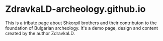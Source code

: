 # ZdravkaLD-archeology.github.io
This is a tribute page about Shkorpil brothers and their contributon to the foundation of Bulgarian archeology.
It's a demo page, design and content created by the author ZdravkaLD.
